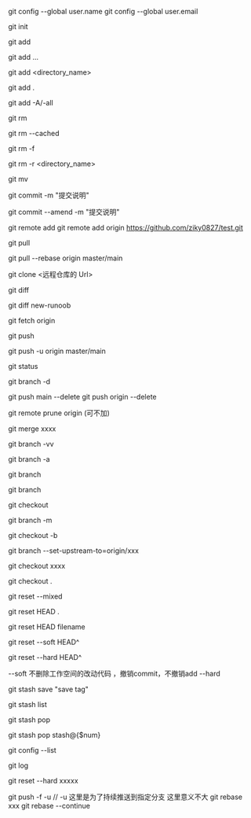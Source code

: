 <!-- git常用命令 -->
<!-- 配置基本用户信息 -->
git config --global user.name <uername>
git config --global user.email <emailaddress>

<!-- 初始化仓库 -->
git init
<!-- 向仓库版本控制系统中添加文件，之后对此文件的修改，将被 Git 记录 -->
git add <filename>
<!-- git add 允许一次添加多个文件 -->
git add <filename1>  <filename2> ...
<!-- git add 可以添加指定目录，目录的添加会自动添加子目录 -->
git add <directory_name>
<!-- 允许添加当前目录下的所有文件 -->
git add .
<!-- 用于添加所有修改、已删除、新增的文件到暂存区中 -->
git add -A/-all

<!-- 从仓库文件管理系统中移除文件，文件将变为未跟踪状态，之后对此文件的任何修改，Git 将一致忽略,此种方式，不仅将文件状态置为未跟踪，也会从工作目录删除此文件 -->
git rm <filename>
<!-- 将文件状态置为未跟踪，本地保留此文件 -->
git rm --cached <filename>
<!-- 如果文件已经添加到暂存区，则必须使用强制删除 -f -->
git rm -f <filename>
<!-- 可以对目录进行递归删除 -r , 则会删除整个目录下的所有子目录和文件 -->
git rm -r <directory_name>
<!-- 文件重命名 -->
git mv <source> <destination>
<!--相当于三个命令   mv readme.md readme.txt
                    git rm readme.md
                    git add readme.txt
 -->

<!-- 提交到本地仓库 -->
git commit -m "提交说明"
<!-- 修改（Amend）上一个提交 -->
git commit --amend -m "提交说明" 
<!-- 添加远程版本库命令格式 -->
git remote add <shortname> <url>
git remote add origin https://github.com/ziky0827/test.git
<!-- 拉取最新远程代码 
git pull 其实就是 git fetch 和 git merge FETCH_HEAD 的简写-->
git pull
<!-- 拉取远程仓库并于本地仓库合并 -->
git pull --rebase origin master/main
<!-- // 克隆远程代码下来本地 -->
git clone <远程仓库的 Url>
<!-- 修改的代码细节展示 -->
git diff 
<!-- 显示当前分支与分支 “new-runoob” 之间差异 -->
git diff new-runoob
<!-- 获取远程仓库“ origin” 的所有修改历史记录命令 -->
git fetch origin

<!-- 提交本地数据到 对应的远程分支 -->
git push
<!-- 推送 -->
git push -u origin master/main

<!-- 当前分支状态（改动总览） -->
git status
<!-- 删除分支,不能为当前分支 -->
git branch -d <branchname>
<!-- 删除远程分支 -->
git push main --delete <branchname>
git push origin --delete <branchname>
<!-- 修剪远程分支，github上删除了但vscode还有 -->
git remote prune origin <filename>(可不加)
<!-- 合并分支 -->
git merge xxxx
<!-- // 查看本地对应远程的分支对应关系 -->
git branch -vv 
<!-- 查看本地和远程所有分支 -->
git branch -a 
<!-- 查看所有分支 -->
git branch 
<!-- 创建新分支 -->
git branch <branchname> 
<!-- 切换分支 -->
git checkout <branchname> 
<!-- 重命名分支 -->
git branch -m <oldname><newname> 
<!-- 创建新分支并立即切换到该分支下，从而在该分支中操作 -->
git checkout -b <branchname>
<!-- 将本地分支与远程xxx分支进行关联形成关联关系 -->
git branch --set-upstream-to=origin/xxx 

<!-- 这个是已经有的分支进行checkout -->
git checkout xxxx
<!-- 修改的部分代码清理掉不修改了 -->
git checkout .


<!-- 文件退出暂存区，但是修改保留 -->
git reset --mixed
<!-- 撤销所有的已经 add 的文件： -->
git reset HEAD .
<!-- 撤销某个文件或文件夹： -->
git reset HEAD  filename
<!-- 撤销commit 之后返回成暂存区add状态 -->
git reset --soft HEAD^
<!-- 撤销commit 直接新增代码全部撤销并没有add暂存直接消失 -->
git reset --hard HEAD^
<!-- 解释：HEAD^ 表示上一个版本，即上一次的commit，几个^代表几次提交，如果回滚两次就是HEAD^^ -->
--soft
不删除工作空间的改动代码 ，撤销commit，不撤销add
--hard

<!-- (贮藏已经修改的代码，如果写错分支了，没有提交 可以使用，之后切换到你需要的分支进行提取出来) -->
git stash save "save tag" 
<!-- 查看贮藏的修改 -->
git stash list
<!-- 释放贮藏内容到当前分支 -->
git stash pop 
<!-- 多个贮藏 可以选择你需要拉取哪个贮藏 -->
git stash pop stash@{$num}
<!-- 查看这个项目的git 配置 -->
git config --list 
<!-- 查看最近的提交信息 -->
git log 
<!-- 回退到某一个历史节点 -->
git reset --hard xxxxx
<!-- 如果改动回到较远的一个节点 git push 可能会失败报错，因此我们需要强推到一个版本的话需要： -->
git push -f -u // -u 这里是为了持续推送到指定分支 这里意义不大
git rebase xxx
git rebase --continue